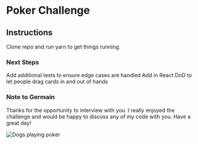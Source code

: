 # Poker Challenge

## Instructions

Clone repo and run yarn to get things running.

### Next Steps

Add additional tests to ensure edge cases are handled
Add in React DnD to let people drag cards in and out of hands

### Note to Germain

Thanks for the opportunity to interview with you. I really enjoyed the challenge and would be happy to discuss any of my code with you. Have a great day!

![Dogs playing poker](https://d7hftxdivxxvm.cloudfront.net/?resize_to=width&src=https%3A%2F%2Fartsy-media-uploads.s3.amazonaws.com%2FphSxLtPuOSPsnJF0obkh5A%252FA_Friend_in_Need_1903_C.M.Coolidge.jpg&width=1200&quality=80)
